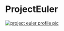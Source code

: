 # ProjectEuler

[![project euler profile pic](https://projecteuler.net/profile/Yadkee.png "Project Euler User Yadkee")](https://projecteuler.net/)